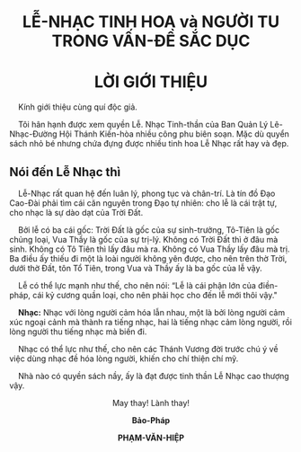 # <center>LỄ-NHẠC TINH HOA và NGƯỜI TU TRONG VẤN-ĐỀ SẮC DỤC</center>

# <center>LỜI GIỚI THIỆU</center>

&nbsp;&nbsp;&nbsp;&nbsp;Kính giới thiệu cùng quí độc giả.

&nbsp;&nbsp;&nbsp;&nbsp;Tôi hân hạnh được xem quyền Lễ. Nhạc Tinh-thần của Ban Quản Lý Lê-Nhạc-Đường Hội Thánh Kiến-hòa nhiều công phu biên soạn. Mặc dù quyển sách nhỏ bé nhưng chứa đựng được nhiều tinh hoa Lễ Nhạc rất hay và đẹp.

## Nói đến Lễ Nhạc thì

&nbsp;&nbsp;&nbsp;&nbsp;Lễ-Nhạc rất quan hệ đến luân lý, phong tục và chân-trí. Là tín đồ Đạo Cao-Đài phải tìm cái căn nguyên trong Đạo tự nhiên: cho lễ là cái trật tự, cho nhạc là sự dào dạt của Trời Đất.

&nbsp;&nbsp;&nbsp;&nbsp;Bởi lễ có ba cái gốc: Trời Đất là gốc của sự sinh-trưởng, Tô-Tiên là gốc chủng loại, Vua Thầy là gốc của sự trị-lý. Không có Trời Đất thì ở đâu mà sinh. Không có Tô Tiên thì lấy đâu mà ra. Không có Vua Thầy lấy đâu mà trị. Ba điều ấy thiếu đi một là loài người không yên được, cho nên trên thờ Trời, dưới thờ Đất, tôn Tổ Tiên, trong Vua và Thầy ấy là ba gốc của lễ vậy.

&nbsp;&nbsp;&nbsp;&nbsp;Lễ có thể lực mạnh như thế, cho nên nói: “Lễ là cái phận lớn của điền-pháp, cái kỷ cương quần loại, cho nên phải học cho đến lễ mới thôi vậy."

&nbsp;&nbsp;&nbsp;&nbsp;**Nhạc:** Nhạc với lòng người cảm hóa lẫn nhau, một là bởi lòng người cảm xúc ngoại cảnh mà thành ra tiếng nhạc, hai là tiếng nhạc cảm lòng người, rồi lòng người thu tiếng nhạc mà biến đi.

&nbsp;&nbsp;&nbsp;&nbsp;Nhạc có thể lực như thế, cho nên các Thánh Vương đời trước chú ý về việc dùng nhạc đề hóa lòng người, khiến cho chí thiện chí mỹ.

&nbsp;&nbsp;&nbsp;&nbsp;Nhà nào có quyền sách nầy, ấy là đạt được tinh thần Lễ Nhạc cao thượng vậy.

<center>
May thay! Lành thay!

**Bảo-Pháp**

**PHẠM-VĂN-HIỆP**
</center>
